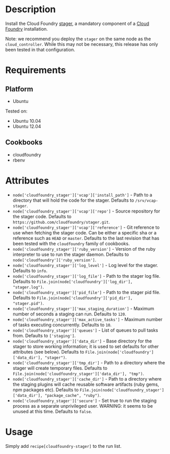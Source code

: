 Description
===========

Install the Cloud Foundry [stager](https://github.com/cloudfoundry/stager),
a mandatory component of a [Cloud Foundry](http://www.cloudfoundry.org)
installation.

Note: we recommend you deploy the `stager` on the same node as the
`cloud_controller`. While this may not be necessary, this release has only
been tested in that configuration.

Requirements
============

Platform
--------

* Ubuntu

Tested on:

* Ubuntu 10.04
* Ubuntu 12.04

Cookbooks
---------

* cloudfoundry
* rbenv

Attributes
==========

* `node['cloudfoundry_stager']['vcap']['install_path']` - Path to a directory
that will hold the code for the stager. Defaults to `/srv/vcap-stager`.
* `node['cloudfoundry_stager']['vcap']['repo']` - Source repository for the
stager code. Defaults to `https://github.com/cloudfoundry/stager.git`.
* `node['cloudfoundry_stager']['vcap']['reference']` - Git reference to use
when fetching the stager code. Can be either a specific sha or a reference
such as `HEAD` or `master`. Defaults to the last revision that has been
tested with the `cloudfoundry` family of cookbooks.
* `node['cloudfoundry_stager']['ruby_version']` - Version of the ruby
interpreter to use to run the stager daemon. Defaults to
`node['cloudfoundry']['ruby_version']`.
* `node['cloudfoundry_stager']['log_level']` - Log level for the stager.
Defaults to `info`.
* `node['cloudfoundry_stager']['log_file']` - Path to the stager log file.
Defaults to `File.join(node['cloudfoundry']['log_dir'], "stager.log")`.
* `node['cloudfoundry_stager']['pid_file']` - Path to the stager pid file.
Defaults to `File.join(node['cloudfoundry']['pid_dir'], "stager.pid")`.
* `node['cloudfoundry_stager']['max_staging_duration']` - Maximum number
of seconds a staging can run. Defaults to `120`.
* `node['cloudfoundry_stager']['max_active_tasks']` - Maximum number of
tasks executing concurrently. Defaults to `10`.
* `node['cloudfoundry_stager']['queues']` - List of queues to pull tasks
from. Defaults to `['staging']`.
* `node['cloudfoundry_stager']['data_dir']` - Base directory for the stager
to store working information; it is used to set defaults for other attributes
(see below). Defaults to
`File.join(node['cloudfoundry']['data_dir'], "stager")`.
* `node['cloudfoundry_stager']['tmp_dir']` - Path to a directory where the
stager will create temporary files. Defaults to
`File.join(node['cloudfoundry_stager']['data_dir'], "tmp")`.
* `node['cloudfoundry_stager']['cache_dir']` - Path to a directory where the
staging plugins will cache reusable software artifacts (ruby gems, npm
packages etc). Defaults to
`File.join(node['cloudfoundry_stager']['data_dir'], "package_cache", "ruby")`.
* `node['cloudfoundry_stager']['secure']` - Set true to run the staging process
as a separate unprivileged user. WARNING: it seems to be unused at this time.
Defaults to `false`.

Usage
=====

Simply add `recipe[cloudfoundry-stager]` to the run list.
